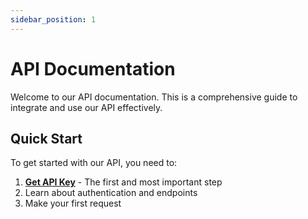 ```yaml
---
sidebar_position: 1
---
```


# API Documentation

Welcome to our API documentation. This is a comprehensive guide to integrate and use our API effectively.

## Quick Start

To get started with our API, you need to:

1. **[Get API Key](./getting-started/api-key.md)** - The first and most important step
2. Learn about authentication and endpoints
3. Make your first request
